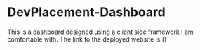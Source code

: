 # DevPlacement-Dashboard
This is a dashboard designed using a client side framework I am comfortable with.
The link to the deployed website is ()

